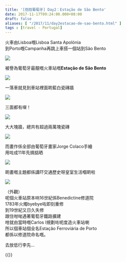 ```yaml
---
title: '[抱抱葡萄牙] Day2：Estação de São Bento'
date: 2017-11-17T09:24:00.000+08:00
draft: false
aliases: [ "/2017/11/day2estacao-de-sao-bento.html" ]
tags : [travel - Portugal]
---
```


火車由Lisboa嘅Lisboa Santa Apolónia  
到Porto嘅Campanha再跳上車搭一個站到São Bento  

[![](https://c1.staticflickr.com/5/4581/38331653566_0c9fc8a3c0_z.jpg)](https://c1.staticflickr.com/5/4581/38331653566_0c9fc8a3c0_z.jpg)

被譽為葡萄牙最靚嘅火車站嘅**Estação de São Bento**  

[![](https://c1.staticflickr.com/5/4537/38331659836_14339fc037_z.jpg)](https://c1.staticflickr.com/5/4537/38331659836_14339fc037_z.jpg)

一落車就見到車站裡面啲藍白瓷磚牆  

[![](https://c1.staticflickr.com/5/4533/38386412051_6ed24c64c5_z.jpg)](https://c1.staticflickr.com/5/4533/38386412051_6ed24c64c5_z.jpg)

三面都有㗎！  

[![](https://c1.staticflickr.com/5/4528/38331652356_bb970076da_z.jpg)](https://c1.staticflickr.com/5/4528/38331652356_bb970076da_z.jpg)

大大塊牆，總共有超過兩萬塊瓷磚  

[![](https://c1.staticflickr.com/5/4561/26610587569_786815c83a_z.jpg)](https://c1.staticflickr.com/5/4561/26610587569_786815c83a_z.jpg)

而畫作係全部由葡萄牙畫家Jorge Colaco手繪  
用咗成11年先搞掂晒  

[![](https://c1.staticflickr.com/5/4567/38331656546_a3b3f75e87_z.jpg)](https://c1.staticflickr.com/5/4567/38331656546_a3b3f75e87_z.jpg)

啲畫嘅主題都係講吓交通歷史呀皇室生活嗰啲啦  

[![](https://c1.staticflickr.com/5/4256/35772548476_d2e5d1bb46_z.jpg)](https://c1.staticflickr.com/5/4256/35772548476_d2e5d1bb46_z.jpg)

（外觀）  
呢個火車站原本响16世紀係Benedictine修道院  
1783年火燭byebye咗即刻重修  
到19世紀又日久失修  
跟住咁啱遇著葡萄牙鐵路擴建  
咁就由當時嘅Carlos I規劃咗呢度造火車站喇  
所以個車站個全名Estação Ferroviária de Porto  
都係以修道院命名嘅。  
  
去放低行李先...  
  

{{<portugal>}}  
